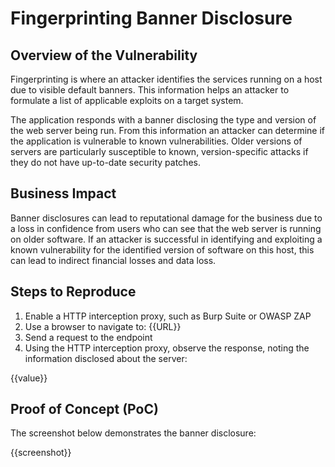 # Fingerprinting Banner Disclosure

## Overview of the Vulnerability

Fingerprinting is where an attacker identifies the services running on a host due to visible default banners. This information helps an attacker to formulate a list of applicable exploits on a target system.

The application responds with a banner disclosing the type and version of the web server being run. From this information an attacker can determine if the application is vulnerable to known vulnerabilities. Older versions of servers are particularly susceptible to known, version-specific attacks if they do not have up-to-date security patches.

## Business Impact

Banner disclosures can lead to reputational damage for the business due to a loss in confidence from users who can see that the web server is running on older software. If an attacker is successful in identifying and exploiting a known vulnerability for the identified version of software on this host, this can lead to indirect financial losses and data loss.

## Steps to Reproduce

1. Enable a HTTP interception proxy, such as Burp Suite or OWASP ZAP
1. Use a browser to navigate to: {{URL}}
1. Send a request to the endpoint
1. Using the HTTP interception proxy, observe the response, noting the information disclosed about the server:

{{value}}

## Proof of Concept (PoC)

The screenshot below demonstrates the banner disclosure:

{{screenshot}}
